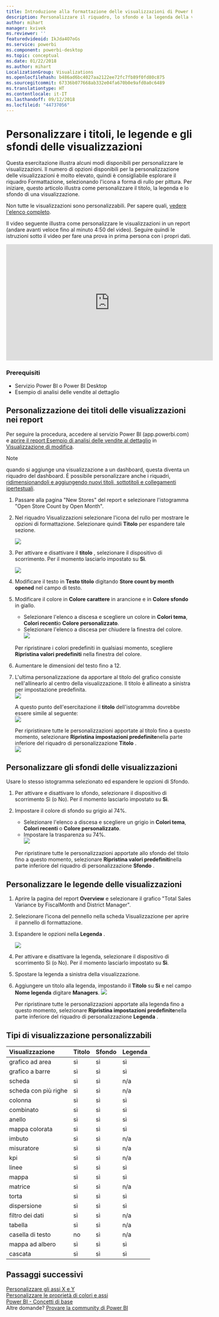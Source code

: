 ```yaml
---
title: Introduzione alla formattazione delle visualizzazioni di Power BI
description: Personalizzare il riquadro, lo sfondo e la legenda della visualizzazione
author: mihart
manager: kvivek
ms.reviewer: ''
featuredvideoid: IkJda4O7oGs
ms.service: powerbi
ms.component: powerbi-desktop
ms.topic: conceptual
ms.date: 01/22/2018
ms.author: mihart
LocalizationGroup: Visualizations
ms.openlocfilehash: b486ad6bc4027aa2122ee72fc7fb89f0fd80c875
ms.sourcegitcommit: 67336b077668ab332e04fa670b0e9afd0a0c6489
ms.translationtype: HT
ms.contentlocale: it-IT
ms.lasthandoff: 09/12/2018
ms.locfileid: "44737056"
---
```

# <a name="customize-visualization-titles-legends-and-backgrounds"></a>Personalizzare i titoli, le legende e gli sfondi delle visualizzazioni
Questa esercitazione illustra alcuni modi disponibili per personalizzare le visualizzazioni.   Il numero di opzioni disponibili per la personalizzazione delle visualizzazioni è molto elevato, quindi è consigliabile esplorare il riquadro Formattazione, selezionando l'icona a forma di rullo per pittura.  Per iniziare, questo articolo illustra come personalizzare il titolo, la legenda e lo sfondo di una visualizzazione.  

Non tutte le visualizzazioni sono personalizzabili. Per sapere quali, [vedere l'elenco completo](#list).  

Il video seguente illustra come personalizzare le visualizzazioni in un report (andare avanti veloce fino al minuto 4:50 del video). Seguire quindi le istruzioni sotto il video per fare una prova in prima persona con i propri dati.

<iframe width="560" height="315" src="https://www.youtube.com/embed/IkJda4O7oGs" frameborder="0" allowfullscreen></iframe>

### <a name="prerequisites"></a>Prerequisiti
- Servizio Power BI o Power BI Desktop
- Esempio di analisi delle vendite al dettaglio

## <a name="customize-visualization-titles-in-reports"></a>Personalizzazione dei titoli delle visualizzazioni nei report
Per seguire la procedura, accedere al servizio Power BI (app.powerbi.com) e [aprire il report Esempio di analisi delle vendite al dettaglio](../sample-datasets.md) in [Visualizzazione di modifica](../service-interact-with-a-report-in-editing-view.md).

> [!NOTE]
> quando si aggiunge una visualizzazione a un dashboard, questa diventa un riquadro del dashboard.  È possibile personalizzare anche i riquadri, [ridimensionandoli e aggiungendo nuovi titoli, sottotitoli e collegamenti ipertestuali](../service-dashboard-edit-tile.md).
> 
> 

1. Passare alla pagina "New Stores" del report e selezionare l'istogramma "Open Store Count by Open Month".
2. Nel riquadro Visualizzazioni selezionare l'icona del rullo per mostrare le opzioni di formattazione.  Selezionare quindi **Titolo** per espandere tale sezione.  

   ![](media/power-bi-visualization-customize-title-background-and-legend/power-bi-formatting-menu.png)
3. Per attivare e disattivare il  **titolo** , selezionare il dispositivo di scorrimento. Per il momento lasciarlo impostato su **Sì**.  

   ![](media/power-bi-visualization-customize-title-background-and-legend/onoffslider.png)
4. Modificare il testo in **Testo titolo** digitando **Store count by month opened** nel campo di testo.  
5. Modificare il colore in **Colore carattere** in arancione e in **Colore sfondo** in giallo.

   * Selezionare l'elenco a discesa e scegliere un colore in **Colori tema**, **Colori recenti**o **Colore personalizzato**.
   * Selezionare l'elenco a discesa per chiudere la finestra del colore.  
     ![](media/power-bi-visualization-customize-title-background-and-legend/customizecolorpicker.png)

   Per ripristinare i colori predefiniti in qualsiasi momento, scegliere **Ripristina valori predefiniti** nella finestra del colore.
6. Aumentare le dimensioni del testo fino a 12.
7. L'ultima personalizzazione da apportare al titolo del grafico consiste nell'allinearlo al centro della visualizzazione. Il titolo è allineato a sinistra per impostazione predefinita.  
   ![](media/power-bi-visualization-customize-title-background-and-legend/customizealign.png)

    A questo punto dell'esercitazione il **titolo** dell'istogramma dovrebbe essere simile al seguente:  
    ![](media/power-bi-visualization-customize-title-background-and-legend/tutorialprogress1.png)

    Per ripristinare tutte le personalizzazioni apportate al titolo fino a questo momento, selezionare **Ripristina impostazioni predefinite**nella parte inferiore del riquadro di personalizzazione **Titolo** .  
    ![](media/power-bi-visualization-customize-title-background-and-legend/revertall.png)

## <a name="customize-visualization-backgrounds"></a>Personalizzare gli sfondi delle visualizzazioni
Usare lo stesso istogramma selezionato ed espandere le opzioni di Sfondo.

1. Per attivare e disattivare lo sfondo, selezionare il dispositivo di scorrimento Sì (o No). Per il momento lasciarlo impostato su **Sì**.
2. Impostare il colore di sfondo su grigio al 74%.

   * Selezionare l'elenco a discesa e scegliere un grigio in **Colori tema**, **Colori recenti** o **Colore personalizzato**.
   * Impostare la trasparenza su 74%.   
     ![](media/power-bi-visualization-customize-title-background-and-legend/power-bi-customize-background.png)

   Per ripristinare tutte le personalizzazioni apportate allo sfondo del titolo fino a questo momento, selezionare **Ripristina valori predefiniti**nella parte inferiore del riquadro di personalizzazione **Sfondo** .

## <a name="customize-visualization-legends"></a>Personalizzare le legende delle visualizzazioni
1. Aprire la pagina del report **Overview** e selezionare il grafico "Total Sales Variance by FiscalMonth and District Manager".
2. Selezionare l’icona del pennello nella scheda Visualizzazione per aprire il pannello di formattazione.  
3. Espandere le opzioni nella **Legenda** .

      ![](media/power-bi-visualization-customize-title-background-and-legend/legend.png)
4. Per attivare e disattivare la legenda, selezionare il dispositivo di scorrimento Sì (o No). Per il momento lasciarlo impostato su **Sì**.
5. Spostare la legenda a sinistra della visualizzazione.    
6. Aggiungere un titolo alla legenda, impostando il **Titolo** su **Sì** e nel campo **Nome legenda** digitare **Managers**.
   ![](media/power-bi-visualization-customize-title-background-and-legend/legend-move.png)

   Per ripristinare tutte le personalizzazioni apportate alla legenda fino a questo momento, selezionare **Ripristina impostazioni predefinite**nella parte inferiore del riquadro di personalizzazione **Legenda** .

<a name="list"></a>

## <a name="visualization-types-that-can-be-customized"></a>Tipi di visualizzazione personalizzabili

| Visualizzazione | Titolo | Sfondo | Legenda |
|:--- |:--- |:--- |:--- |
| grafico ad area |sì |sì |sì |
| grafico a barre |sì |sì |sì |
| scheda |sì |sì |n/a |
| scheda con più righe |sì |sì |n/a |
| colonna |sì |sì |sì |
| combinato |sì |sì |sì |
| anello |sì |sì |sì |
| mappa colorata |sì |sì |sì |
| imbuto |sì |sì |n/a |
| misuratore |sì |sì |n/a |
| kpi |sì |sì |n/a |
| linee |sì |sì |sì |
| mappa |sì |sì |sì |
| matrice |sì |sì |n/a |
| torta |sì |sì |sì |
| dispersione |sì |sì |sì |
| filtro dei dati |sì |sì |n/a |
| tabella |sì |sì |n/a |
| casella di testo |no |sì |n/a |
| mappa ad albero |sì |sì |sì |
| cascata |sì |sì |sì |

## <a name="next-steps"></a>Passaggi successivi
[Personalizzare gli assi X e Y](power-bi-visualization-customize-x-axis-and-y-axis.md)  
[Personalizzare le proprietà di colori e assi](service-getting-started-with-color-formatting-and-axis-properties.md)  
[Power BI - Concetti di base](../service-basic-concepts.md)  
Altre domande? [Provare la community di Power BI](http://community.powerbi.com/)

